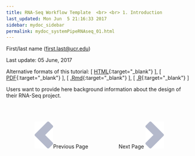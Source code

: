 ```yaml
---
title: RNA-Seq Workflow Template  <br> <br> 1. Introduction
last_updated: Mon Jun  5 21:16:33 2017
sidebar: mydoc_sidebar
permalink: mydoc_systemPipeRNAseq_01.html
---
```

First/last name (first.last@ucr.edu)

Last update: 05 June, 2017 

Alternative formats of this tutorial:
[ [HTML](http://girke.bioinformatics.ucr.edu/GEN242/pages/mydoc/systemPipeRNAseq.html){:target="_blank"} ],
[ [PDF](http://girke.bioinformatics.ucr.edu/GEN242/pages/mydoc/systemPipeRNAseq.pdf){:target="_blank"} ],
[ [.Rmd](https://raw.githubusercontent.com/tgirke/GEN242/gh-pages/_vignettes/11_RNAseqWorkflow/systemPipeRNAseq.Rmd){:target="_blank"} ],
[ [.R](https://raw.githubusercontent.com/tgirke/GEN242/gh-pages/_vignettes/11_RNAseqWorkflow/systemPipeRNAseq.R){:target="_blank"} ]


Users want to provide here background information about the design of their RNA-Seq project.


<br><br><center><a href="mydoc_systemPipeRNAseq_01.html"><img src="images/left_arrow.png" alt="Previous page."></a>Previous Page &nbsp; &nbsp; &nbsp; &nbsp; &nbsp; &nbsp; &nbsp; &nbsp; &nbsp; &nbsp; Next Page
<a href="mydoc_systemPipeRNAseq_02.html"><img src="images/right_arrow.png" alt="Next page."></a></center>
